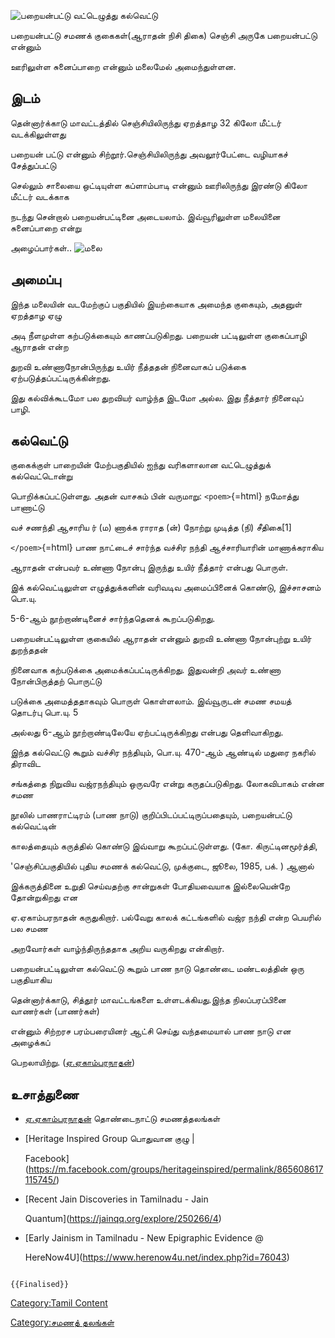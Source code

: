 ![பறையன்பட்டு வட்டெழுத்து கல்வெட்டு](Parai.jpg "பறையன்பட்டு வட்டெழுத்து கல்வெட்டு")
பறையன்பட்டு சமணக் குகைகள்(ஆராதன் நிசி திகை) செஞ்சி அருகே பறையன்பட்டு என்னும்
ஊரிலுள்ள சுனைப்பாறை என்னும் மலைமேல் அமைந்துள்ளன.

## இடம்

தென்னார்க்காடு மாவட்டத்தில் செஞ்சியிலிருந்து ஏறத்தாழ 32 கிலோ மீட்டர் வடக்கிலுள்ளது
பறையன் பட்டு என்னும் சிற்றூர்.செஞ்சியிலிருந்து அவலூர்பேட்டை வழியாகச் சேத்துப்பட்டு
செல்லும் சாலையை ஒட்டியுள்ள கப்ளாம்பாடி என்னும் ஊரிலிருந்து இரண்டு கிலோ மீட்டர் வடக்காக
நடந்து சென்றால் பறையன்பட்டினை அடையலாம். இவ்வூரிலுள்ள மலையினை சுனைப்பாறை என்று
அழைப்பார்கள்.. ![மலை](Screenshot_(103).png "மலை")

## அமைப்பு

இந்த மலையின் வடமேற்குப் பகுதியில் இயற்கையாக அமைந்த குகையும், அதனுள் ஏறத்தாழ ஏழு
அடி நீளமுள்ள கற்படுக்கையும் காணப்படுகிறது. பறையன் பட்டிலுள்ள குகைப்பாழி ஆராதன் என்ற
துறவி உண்ணாநோன்பிருந்து உயிர் நீத்ததன் நினைவாகப் படுக்கை ஏற்படுத்தப்பட்டிருக்கின்றது.
இது கல்விக்கூடமோ பல துறவியர் வாழ்ந்த இடமோ அல்ல. இது நீத்தார் நினைவுப் பாழி.

## கல்வெட்டு

குகைக்குள் பாறையின் மேற்பகுதியில் ஐந்து வரிகளாலான வட்டெழுத்துக் கல்வெட்டொன்று
பொறிக்கப்பட்டுள்ளது. அதன் வாசகம் பின் வருமாறு: `<poem>`{=html} நமோத்து பாணாட்டு
வச் சணந்தி ஆசாரிய ர் (ம) ணாக்க ராராத (ன்) நோற்று முடித்த (நி) சீதிகை\[1\]
`</poem>`{=html} பாண நாட்டைச் சார்ந்த வச்சிர நந்தி ஆச்சாரியாரின் மாணாக்கராகிய
ஆராதன் என்பவர் உண்ணா நோன்பு இருந்து உயிர் நீத்தார் என்பது பொருள்.

இக் கல்வெட்டிலுள்ள எழுத்துக்களின் வரிவடிவ அமைப்பினைக் கொண்டு, இச்சாசனம் பொ.யு.
5-6-ஆம் நூற்றாண்டினைச் சார்ந்ததெனக் கூறப்படுகிறது.

பறையன்பட்டிலுள்ள குகையில் ஆராதன் என்னும் துறவி உண்ணா நோன்புற்று உயிர் துறந்ததன்
நினைவாக கற்படுக்கை அமைக்கப்பட்டிருக்கிறது. இதுவன்றி அவர் உண்ணா நோன்பிருத்தற் பொருட்டு
படுக்கை அமைத்ததாகவும் பொருள் கொள்ளலாம். இவ்வூருடன் சமண சமயத் தொடர்பு பொ.யு. 5
அல்லது 6-ஆம் நூற்றாண்டிலேயே ஏற்பட்டிருக்கிறது என்பது தெளிவாகிறது.

இந்த கல்வெட்டு கூறும் வச்சிர நந்தியும், பொ.யு. 470-ஆம் ஆண்டில் மதுரை நகரில் திராவிட
சங்கத்தை நிறுவிய வஜ்ரநந்தியும் ஒருவரே என்று கருதப்படுகிறது. லோகவிபாகம் என்ன சமண
நூலில் பாணராட்டிரம் (பாண நாடு) குறிப்பிடப்பட்டிருப்பதையும், பறையன்பட்டு கல்வெட்டின்
காலத்தையும் கருத்தில் கொண்டு இவ்வாறு கூறப்பட்டுள்ளது. (கோ. கிருட்டினமூர்த்தி,
\'செஞ்சிப்பகுதியில் புதிய சமணக் கல்வெட்டு, முக்குடை, ஜூலை, 1985, பக். ) ஆனால்
இக்கருத்தினை உறுதி செய்வதற்கு சான்றுகள் போதியவையாக இல்லையென்றே தோன்றுகிறது என
ஏ.ஏகாம்பரநாதன் கருதுகிறார். பல்வேறு காலக் கட்டங்களில் வஜ்ர நந்தி என்ற பெயரில் பல சமண
அறவோர்கள் வாழ்ந்திருந்ததாக அறிய வருகிறது என்கிறார்.

பறையன்பட்டிலுள்ள கல்வெட்டு கூறும் பாண நாடு தொண்டை மண்டலத்தின் ஒரு பகுதியாகிய
தென்னார்க்காடு, சித்தூர் மாவட்டங்களை உள்ளடக்கியது.இந்த நிலப்பரப்பினை வாணர்கள் (பாணர்கள்)
என்னும் சிற்றரச பரம்பரையினர் ஆட்சி செய்து வந்தமையால் பாண நாடு என அழைக்கப்
பெறலாயிற்று. ([ஏ.ஏகாம்பரநாதன்](ஏ.ஏகாம்பரநாதன் "wikilink"))

## உசாத்துணை

-   [ஏ.ஏகாம்பரநாதன்](ஏ.ஏகாம்பரநாதன் "wikilink") தொண்டைநாட்டு சமணத்தலங்கள்
-   [Heritage Inspired Group பொதுவான குழு \|
    Facebook](https://m.facebook.com/groups/heritageinspired/permalink/865608617115745/)
-   [Recent Jain Discoveries in Tamilnadu - Jain
    Quantum](https://jainqq.org/explore/250266/4)
-   [Early Jainism in Tamilnadu - New Epigraphic Evidence @
    HereNow4U](https://www.herenow4u.net/index.php?id=76043)

```{=mediawiki}
{{Finalised}}
```
[Category:Tamil Content](Category:Tamil_Content "wikilink")
[Category:சமணத் தலங்கள்](Category:சமணத்_தலங்கள் "wikilink")
